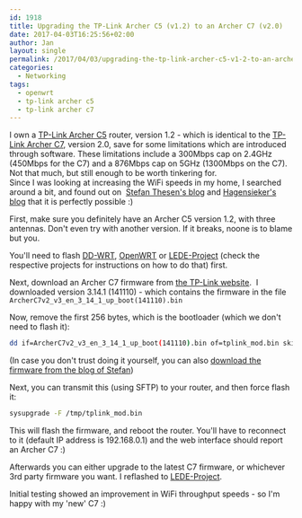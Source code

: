 ```yaml
---
id: 1918
title: Upgrading the TP-Link Archer C5 (v1.2) to an Archer C7 (v2.0)
date: 2017-04-03T16:25:56+02:00
author: Jan
layout: single
permalink: /2017/04/03/upgrading-the-tp-link-archer-c5-v1-2-to-an-archer-c7-v2-0/
categories:
  - Networking
tags:
  - openwrt
  - tp-link archer c5
  - tp-link archer c7
---
```

I own a [TP-Link Archer C5](http://www.tp-link.com/us/products/details/cat-9_Archer-C5.html) router, version 1.2 - 
which is identical to the [TP-Link Archer C7](http://www.tp-link.com/us/products/details/cat-5506_Archer-C7.html), version 2.0, 
save for some limitations which are introduced through software. These limitations include a 300Mbps cap on 2.4GHz 
(450Mbps for the C7) and a 876Mbps cap on 5GHz (1300Mbps on the C7). Not that much, but still enough to be worth tinkering for.  
Since I was looking at increasing the WiFi speeds in my home, I searched around a bit, and found out on 
[Stefan Thesen's blog](https://blog.thesen.eu/wie-aus-einem-tp-link-archer-c5-ac1200-ein-archer-c7-ac1750-wurde/) and 
[Hagensieker's blog](http://www.hagensieker.com/archerc5toc7/index.php) that it is perfectly possible :)

First, make sure you definitely have an Archer C5 version 1.2, with three antennas. Don't even try with another version. 
If it breaks, noone is to blame but you.

You'll need to flash [DD-WRT](http://www.dd-wrt.com/site/index), [OpenWRT](https://openwrt.org/) or 
[LEDE-Project](https://lede-project.org) (check the respective projects for instructions on how to do that) first.

Next, download an Archer C7 firmware from [the TP-Link website](http://www.tp-link.com/en/download/Archer-C7_V2.html#Firmware). 
I downloaded version 3.14.1 (141110) - which contains the firmware in the file `ArcherC7v2_v3_en_3_14_1_up_boot(141110).bin`

Now, remove the first 256 bytes, which is the bootloader (which we don't need to flash it): 
```bash
dd if=ArcherC7v2_v3_en_3_14_1_up_boot(141110).bin of=tplink_mod.bin skip=257 bs=512
```

(In case you don't trust doing it yourself, you can also [download the firmware from the blog of Stefan](http://thesen.eu/files/tplink_mod.bin))

Next, you can transmit this (using SFTP) to your router, and then force flash it: 
```bash
sysupgrade -F /tmp/tplink_mod.bin
```

This will flash the firmware, and reboot the router. You'll have to reconnect to it (default IP address is 192.168.0.1) and the web interface should report an Archer C7 :)

Afterwards you can either upgrade to the latest C7 firmware, or whichever 3rd party firmware you want. I reflashed to [LEDE-Project](https://lede-project.org).

Initial testing showed an improvement in WiFi throughput speeds - so I'm happy with my 'new' C7 :)